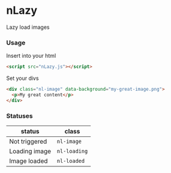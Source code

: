 # nLazy
Lazy load images


### Usage
Insert into your html
```html
<script src="nLazy.js"></script>
```
Set your divs
```html
<div class="nl-image" data-background="my-great-image.png">
  <p>My great content</p>
</div>
```

### Statuses
|status|class|
|---|---|
|Not triggered|`nl-image`|
|Loading image|`nl-loading`|
|Image loaded|`nl-loaded`|
